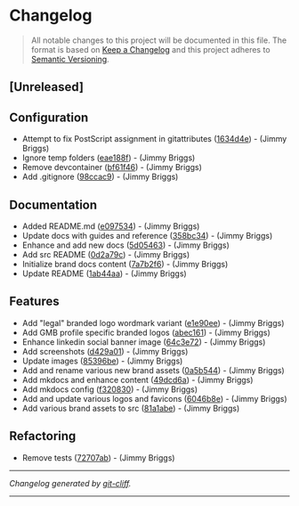 # Changelog

> All notable changes to this project will be documented in this file. The format is based on
[Keep a Changelog](http://keepachangelog.com/) and this project adheres to
[Semantic Versioning](http://semver.org/).

## [Unreleased]

## Configuration

- Attempt to fix PostScript assignment in gitattributes ([1634d4e](https://github.com/noclocks/brand/commit/1634d4e778febfe1abdd123f6e5c4864d1db5e23))  - (Jimmy Briggs)
- Ignore temp folders ([eae188f](https://github.com/noclocks/brand/commit/eae188f5d6b2c88a2ffa959e4e93970993973f4f))  - (Jimmy Briggs)
- Remove devcontainer ([bf61f46](https://github.com/noclocks/brand/commit/bf61f466483a6cf77190df673836aa2e637c0d41))  - (Jimmy Briggs)
- Add .gitignore ([98ccac9](https://github.com/noclocks/brand/commit/98ccac93b0f8b7d58b3e7f8d813ed2cce93d8244))  - (Jimmy Briggs)

## Documentation

- Added README.md ([e097534](https://github.com/noclocks/brand/commit/e097534d1dda38329d230316ac46061a38ad82ac))  - (Jimmy Briggs)
- Update docs with guides and reference ([358bc34](https://github.com/noclocks/brand/commit/358bc340f98189869b8b63bb706242664e3717c2))  - (Jimmy Briggs)
- Enhance and add new docs ([5d05463](https://github.com/noclocks/brand/commit/5d054637b557eec264c0aae2a522266ab25cb15b))  - (Jimmy Briggs)
- Add src README ([0d2a79c](https://github.com/noclocks/brand/commit/0d2a79c01fb5f1ba169dc419b2c3666a25a4016c))  - (Jimmy Briggs)
- Initialize brand docs content ([7a7b2f6](https://github.com/noclocks/brand/commit/7a7b2f64d9735394f5e54e0015c09cad63f622cc))  - (Jimmy Briggs)
- Update README ([1ab44aa](https://github.com/noclocks/brand/commit/1ab44aa0eee5a52966d1298f14bd911a4a49932e))  - (Jimmy Briggs)

## Features

- Add "legal" branded logo wordmark variant ([e1e90ee](https://github.com/noclocks/brand/commit/e1e90ee60862b4fd4f4bac65acd9c8e9be18315c))  - (Jimmy Briggs)
- Add GMB profile specific branded logos ([abec161](https://github.com/noclocks/brand/commit/abec161a139085e55ccbbd07dd19bb76db0887fe))  - (Jimmy Briggs)
- Enhance linkedin social banner image ([64c3e72](https://github.com/noclocks/brand/commit/64c3e72eba8a6aa613bdd530c73e7c7260f461ee))  - (Jimmy Briggs)
- Add screenshots ([d429a01](https://github.com/noclocks/brand/commit/d429a019daa9d757dab06021fcc8b566c0984079))  - (Jimmy Briggs)
- Update images ([85396be](https://github.com/noclocks/brand/commit/85396be3d5b52c2e74be154067380abc289ab052))  - (Jimmy Briggs)
- Add and rename various new brand assets ([0a5b544](https://github.com/noclocks/brand/commit/0a5b54491213f8e201a86159353048cca09288b4))  - (Jimmy Briggs)
- Add mkdocs and enhance content ([49dcd6a](https://github.com/noclocks/brand/commit/49dcd6a625635dfccbb3bafe42bc12b69fdc79d1))  - (Jimmy Briggs)
- Add mkdocs config ([f320830](https://github.com/noclocks/brand/commit/f3208302fbb97cc4d2862e000d154a10e6db5281))  - (Jimmy Briggs)
- Add and update various logos and favicons ([6046b8e](https://github.com/noclocks/brand/commit/6046b8e83192e419cbbe59c285b98b1e6255db1a))  - (Jimmy Briggs)
- Add various brand assets to src ([81a1abe](https://github.com/noclocks/brand/commit/81a1abe6340469253b914f57d6e850219153631e))  - (Jimmy Briggs)

## Refactoring

- Remove tests ([72707ab](https://github.com/noclocks/brand/commit/72707ab6d338c053a6c24e6d1c0a7188b4791278))  - (Jimmy Briggs)

***
*Changelog generated by [git-cliff](https://github.com/orhun/git-cliff).*
***
